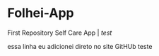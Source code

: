 # Folhei-App
 First Repository Self Care App | *test*

 essa linha eu adicionei direto no site GitHUb
 teste
